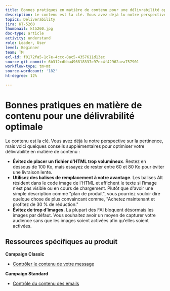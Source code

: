 ```yaml
---
title: Bonnes pratiques en matière de contenu pour une délivrabilité optimale
description: Le contenu est la clé. Vous avez déjà lu notre perspective sur la pertinence, mais voici quelques conseils supplémentaires pour optimiser votre délivrabilité en ce qui concerne le contenu.
topics: Deliverability
jira: KT-5260
thumbnail: kt5260.jpg
doc-type: article
activity: understand
role: Leader, User
level: Beginner
team: TM
exl-id: f0172fa5-1c7e-4ccc-8ac5-4357611d13ec
source-git-commit: 6b312cdbba496818337c97ec4f42962aea757901
workflow-type: tm+mt
source-wordcount: '182'
ht-degree: 12%

---
```


# Bonnes pratiques en matière de contenu pour une délivrabilité optimale

Le contenu est la clé. Vous avez déjà lu notre perspective sur la pertinence, mais voici quelques conseils supplémentaires pour optimiser votre délivrabilité en matière de contenu :

* **Évitez de placer un fichier d’HTML trop volumineux**. Restez en dessous de 100 Ko, mais essayez de rester entre 60 et 80 Ko pour éviter une livraison lente.
* **Utilisez des balises de remplacement à votre avantage**. Les balises Alt résident dans le code image de l’HTML et affichent le texte si l’image n’est pas visible ou en cours de chargement. Plutôt que d&#39;avoir une simple description comme &quot;plan de produit&quot;, vous pourriez vouloir dire quelque chose de plus convaincant comme, &quot;Achetez maintenant et profitez de 30 % de réduction.&quot;
* **Évitez de trop d’images.** La plupart des FAI bloquent désormais les images par défaut. Vous souhaitez avoir un moyen de capturer votre audience sans que les images soient activées afin qu’elles soient activées.

## Ressources spécifiques au produit

**Campaign Classic**

* [Contrôler le contenu de votre message](https://experienceleague.adobe.com/docs/campaign-classic/using/sending-messages/deliverability-management/control-message-content.html?lang=fr)

**Campaign Standard**

* [Contrôle du contenu des emails](https://experienceleague.adobe.com/docs/campaign-standard/using/testing-and-sending/managing-deliverability/control-email-content.html?lang=fr#testing-and-sending)
